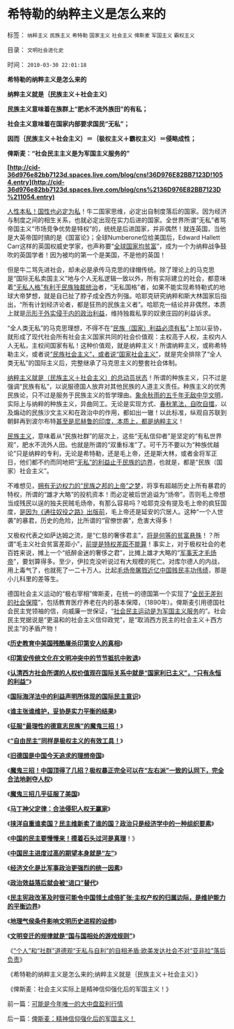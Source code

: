 # 希特勒的纳粹主义是怎么来的

标签： `纳粹主义` `民族主义` `希特勒` `国家主义` `社会主义` `俾斯麦` `军国主义` `霸权主义` 

目录： `文明社会进化史`

时间： `2010-03-30 22:01:18`

**希特勒的纳粹主义是怎么来的**

**纳粹主义就是｛民族主义＋社会主义｝**

**民族主义意味着在族群上“肥水不流外族田”的有私；**

**社会主义意味着在国家内部要求国民“无私”；**

**因而｛民族主义＋社会主义｝＝｛极权主义＋霸权主义｝＝侵略成性；**

**俾斯麦：“社会民主主义是为军国主义服务的”**

**[http://cid-36d976e82bb7123d.spaces.live.com/blog/cns!36D976E82BB7123D!1054.entry](http://cid-36d976e82bb7123d.spaces.live.com/blog/cns%2136D976E82BB7123D%211054.entry)**



[人性本私！国性也必定为私](../../../2009/9/30/自然世界的多样化和安全感.md)！牛二国家思维，必定出自制度落后的国家。因为经济与制度之间的相生关系，也就必定出现在实力后进的国家。全世界所谓“无私”者骂帝国主义“市场竞争优势是特权”的，统统是后进国家，并非偶然！就连英国，当他是大英帝国时搞的是《国富论》；全球Numberone位给美国后，Edward Hallett Carr这样的英国权威史学家，也声称要“[全球国家均贫富](../../../2009/9/7/均贫富高福利对小农意识的的强烈诱惑.md)”，成为一个为纳粹战争鼓吹的英国学者！因为被均的第一个是美国，不是他的英国！

但是牛二骂先进社会，却未必是承传马克思的绿帽传统。除了理论上的马克思是“国际无私卖国主义”地与个人无私逻辑一致以外，所有实际建立的社会，都意味着[“无私人格”有利于民族独裁统治](../../../2009/6/26/无私信仰者人格安附？.md)者，“无私国格”者，如果不能实现希特勒式的地球大帝梦想，就是自已扯了脖子成全西方列强。哈耶克研究纳粹和斯大林国家后指出，“所有计划经济论者，都是狂热的民族主义者”。哈耶克一结论并非偶然，本质上就是[示形于外实侵于内的政治利益](../../../2009/1/30/愚蠢的战争可能也是聪明政治的工具.md)，维持独裁私享的奴隶庄园的利益诉求。

“全人类无私”的马克思理想，不得不在“[民族（国家）利益必须有私](../../../2009/4/7/谁主张谁维护的现代国际法；海洋法的利益声明.md)”上加以妥协，就形成了现代社会所有社会主义国家共同的社会价值观：主权高于人权，主权内人人无私，主权间国家有私！这种价值观，就是纳粹主义！所谓纳粹主义，或称希特勒主义，或者说[“民族社会主义”，或者说“国家社会主义”](../../../2009/12/23/战争阈值国家主义真正的“战略优势“.md)，就是完全排除了“全人类无私”的国际主义后，完整继承了马克思主义的整套社会体制。

[纳粹主义就是（民族主义＋社会主义）的总动员状态](../../../2009/9/30/永久性的全国全民总动员.md)！所谓的种族主义，只不过是强调“民族有私”，以说服德国人放弃对其他民族的人道主义责任。种族主义的优秀民族论，只不过是服务于民族主义的哲学理由。[象余秋雨的五千年无敌中华文明](../../../2009/6/18/不认同余秋雨先生的文明知识；.md)，实际上与纳粹的种族主义，异曲同工。无论是实现方式、[春秋笔法，自吹自擂](../../../2010/1/18/科学发展观不再需要春秋笔法道德文章.md)，以及煽动的民族沙文主义和在政治中的作用，都如出一辙！以此标准，纵观自苏联到朝鲜再到波尔布特[甚至是尼赫鲁的印度，本质上，都是纳粹主义](../../../2009/12/25/自力更生就是闭关锁国和印度.md)！

[民族主义](../../../2008/10/20/民族主义阴谋论不受欢迎.md)，意味着从“民族社群”的层次上，这些“无私信仰者”是坚定的“有私世界观”，肥水不流外人田。也就是所谓的“双重标准”了。可千万不要以为“种族优越论”只是纳粹的专利，无论是希特勒，还是毛上帝，还是斯大林，或者金将军正日，他们都不约而同地把“[无私”的利益止于民族的边界](../../../2009/9/27/无私国际主义才需要打广告做推广.md)，也就是，都是“民族（国家）社会主义”。

不难想见，[拥有无边权力的“民族之邦的上帝”之梦](../../../2010/3/11/文明历史有比公众预期巨大的惯性.md)，将享有超越历史上所有暴君的特权，所谓的“雄才大略”的投机资本！而必定被后世追谥为“炀帝”。否则毛上帝想当成残民以逞的独夫民贼毛炀帝，有那么容易吗？哈耶克没有提及毛上帝的疯狂国度，[是因为《通往奴役之路》出版前](../../../2010/1/27/回顾通往奴役的历史之路.md)，毛上帝还是延安的穴居人。这种“一个人世袭”的暴君，历史的危险，比所谓的“官僚世袭”，危害大得多！

又极权代表之如萨达姆之流，是“仁慈的奢侈君主”，[将是何等的贫富悬殊](../../../2009/8/14/计划经济的划拨是寻租腐败之源.md)！？所谓“毛主义社会贫富差距小”，[前提是特权差距不能算](http://blog.sina.com.cn/s/blog_5563a64d0100bwh8.html)！事实上，对于极权社会的老百姓来说，摊上一个“纸醉金迷的奢侈之君”，比摊上雄才大略的“[军事天才毛炀帝](http://hi.baidu.com/darthchn/blog/item/1258a6310e58f390a9018e8c.html)”，要划算得多。至少，伊拉克没听说过有大规模的死亡。对库尔德人的内战，用上毒气了，也就死了一二十万人。比起[毛炀帝屠戮近亿中国贱民丰功伟绩](../../../2009/7/5/历史责任归咎于毛主席是不公正的.md)，那是小儿科里的差等生。

德国社会主义运动的“极右宰相”俾斯麦，在统一的德国第一个实现了“[全民无差别的社会保障](../../../2009/9/7/全国无差别保障是注定失败的左倾计划经济公有制.md)”，包括教育医疗养老在内的基本保障，（1890年）。俾斯麦引用德国社会民主党领袖的信，向威廉一世保证，“[社会民主运动是为军国主义服务](../../../2009/6/25/第一个实践马恩主义社会制度设想的世界军事强国.md)的”。社会民主党据说是“更温和的社会主义信仰政党”，是“取消西方民主的社会主义＋西方民主”的矛盾产物！

《[**历史教育中美国残酷屠杀印第安人的真相**](../../../2009/7/6/美国残酷屠杀印第安人的历史真相.md)》

《[**印第安传统文化在文明冲突中的节节抵抗中败退**](../../../2009/7/6/印第安传统文化在文明冲突中的节节抵抗中败退.md)》

《[**认清西方社会所谓的人权价值观在国际关系中就是“国家利已主义”，“只有永恒的利益”**](../../../2009/6/14/认清西方社会所谓的人权价值观的真相.md)》

《[**国际海洋法中的利益声明所体现的国际民主意识**](../../../2009/4/7/谁主张谁维护的现代国际法；海洋法的利益声明.md)》

《[**谁主张谁维护，妥协是实力平衡的结果**](../../../2009/9/3/谁主张谁维护，妥协是实力平衡的结果.md)》

《[**征服“最理性的德意志民族”的魔鬼三招！**](../../../2010/3/17/征服“最理性的德意志民族”的魔鬼三招！.md)》

《[**“自由民主”同样是极权主义的有效工具！**](../../../2010/3/18/“自由平等”同样是极权主义的有效工具！.md)》

《[**旧德国是中国今天追求的理想帝国**](../../../2009/6/29/法式民主可能方便了民粹希特勒上台.md)》

《[**魔鬼三招！中国顶得了几招？极权暴正完全可以在“左右派”一致的认同下，完全合法地剥夺人权**](../../../2010/3/19/魔鬼三招！中国顶得了几招？.md)》

《[**魔鬼三招几乎征服了美国**](../../../2010/3/19/魔鬼三招几乎征服了美国.md)》

《[**马丁神父定律：合法侵犯人权无赢家**](../../../2010/3/20/马丁神父定律：“合法侵犯人权”无赢家.md)》

《[**挟洋自重谁卖国？民主维新卖了谁的国？政治只是经济学中的一种组织要素**](../../../2010/3/20/政治只是经济学中的一种组织要素.md)》

《[**中国的民主要慢慢来！摸着石头过河是真理**](../../../2010/3/21/中国的民主要慢慢来！摸着石头过河是真理！.md)！》

《[**中国民主进度过高的期望本身就是“左”**](../../../2010/3/21/警惕中国民主进度过高的期望.md)》

《[**经济文化是比军事政治更强烈的统一因素**](../../../2010/3/22/经济文化是比军事政治更强烈的统一因素.md)》

《[**政治效益落后就会被“进口”替代**](../../../2010/3/22/中国应该开始学会讲实力.md)》

《[**民主宪政改革及时很可能令中国领土成倍扩张;主权产权的归属边际，是维护能力的平衡边界**](../../../2010/3/22/中国应该开始学会讲实力.md)》

《[**地理气侯条件影响文明历史进程的设想**](../../../2010/3/24/地理气侯条件影响文明历史进程的设想.md)》

《[**文明变迁的规律就是“国与国相处的游戏规则”**](../../../2010/3/29/文明变迁的规律就是文明合作，避免冲突的规则.md)》

《[“个人”和“社群”道德观“无私与自利”的自相矛盾;欧美发达社会不对“亚非拉”落后负责](../../../2010/3/29/“个人”和“社群”道德观“无私与自利”的自相矛盾.md)》

《希特勒的纳粹主义是怎么来的;纳粹主义就是｛民族主义＋社会主义｝》

《俾斯麦：社会主义实际上是精神信仰强化后的军国主义！》



前一篇：[可能是今年唯一的大中盘盈利行情](../../../2010/3/30/可能是今年唯一的大中盘盈利行情.md)

后一篇：[俾斯麦：精神信仰强化后的军国主义！](../../../2010/3/30/俾斯麦：精神信仰强化后的军国主义！.md)